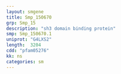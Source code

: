 ```yaml
---
layout: smgene
title: Smp_150670
grp: Smp_15
description: "sh3 domain binding protein"
smp: Smp_150670.1
uniprot: "G4LXS2"
length:  3204
cdd: "pfam05276"
kk: ns
categories: sm
---
```

